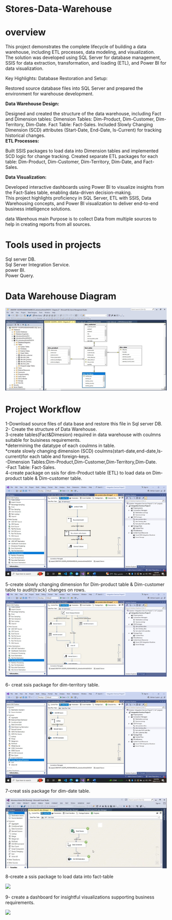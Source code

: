 # Stores-Data-Warehouse

# overview
This project demonstrates the complete lifecycle of building a data warehouse, including ETL processes, data modeling, and visualization.    
The solution was developed using SQL Server for database management, SSIS for data extraction, transformation, and loading (ETL), and Power BI for data visualization. 

Key Highlights:
Database Restoration and Setup:

Restored source database files into SQL Server and prepared the environment for warehouse development.  

**Data Warehouse Design:**

Designed and created the structure of the data warehouse, including Fact and Dimension tables:
Dimension Tables: Dim-Product, Dim-Customer, Dim-Territory, Dim-Date.
Fact Table: Fact-Sales.
Included Slowly Changing Dimension (SCD) attributes (Start-Date, End-Date, Is-Current) for tracking historical changes.  
**ETL Processes:**

Built SSIS packages to load data into Dimension tables and implemented SCD logic for change tracking.
Created separate ETL packages for each table: Dim-Product, Dim-Customer, Dim-Territory, Dim-Date, and Fact-Sales.

**Data Visualization:**

Developed interactive dashboards using Power BI to visualize insights from the Fact-Sales table, enabling data-driven decision-making.  
This project highlights proficiency in SQL Server, ETL with SSIS, Data Warehousing concepts, and Power BI visualization to deliver end-to-end business intelligence solutions.  


data Warehous main Purpose is to collect Data from multiple sources to help in creating reports from all sources.    

# Tools used in projects  
Sql server DB.  
Sql Server Integration Service.  
power BI.  
Power Query.  

# Data Warehouse Diagram

<img src="https://github.com/mohamedabodonia/Building-Sales-Data-Warehouse/blob/main/Diagram.jpg?raw=true">

# Project Workflow 

1-Download source files of data base and restore this file in Sql server DB.  
2- Create the structure of Data Warehouse.  
3-create tables(Fact&Dimesion) required in data warehouse with coulmns suitable for buisiness requirements.  
  *determining the datatype of each coulmns in table.  
  *create slowly changing dimension (SCD) coulmns(start-date,end-date,Is-current)for each table and foreign-keys.   
  -Dimension Tables:Dim-Product,Dim-Customer,Dim-Territory,Dim-Date.  
  -Fact Table: Fact-Sales.  
4-create package on ssis for dim-Product table (ETL) to load data on Dim-product table & Dim-customer table.  

<img src="https://github.com/mohamedabodonia/Building-Sales-Data-Warehouse/blob/main/dim-product.jpeg?raw=true">

5-create slowly changing dimension for Dim-product table & Dim-customer table to audit(track) changes on rows.
<img src="https://github.com/mohamedabodonia/Building-Sales-Data-Warehouse/blob/main/SCD.jpeg?raw=true">

6- creat ssis package for dim-territory table.

<img src="https://github.com/mohamedabodonia/Building-Sales-Data-Warehouse/blob/main/dim-terrirtary.jpeg?raw=true">

7-creat ssis package for dim-date table.

<img src="https://github.com/mohamedabodonia/Building-Sales-Data-Warehouse/blob/main/dim-date.jpeg?raw=true">

8-create a ssis package to load data into fact-table 

<img src="https://github.com/mohamedabodonia/Building-Store-Data-Warehouse/blob/main/fact-table%20packagae.jpeg?raw=true">



9- create a dashboard for insightful visualizations supporting business requirements.

<img src="https://github.com/mohamedabodonia/Building-Store-Data-Warehouse/blob/main/dashboard.jpeg?raw=true">


